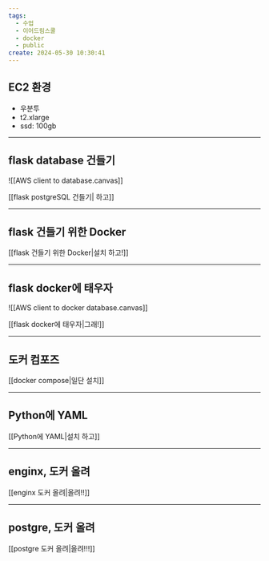 ```yaml
---
tags:
  - 수업
  - 이어드림스쿨
  - docker
  - public
create: 2024-05-30 10:30:41
---
```


## EC2 환경

- 우분투
- t2.xlarge
- ssd: 100gb
---

## flask database 건들기

![[AWS client to database.canvas]]

[[flask postgreSQL 건들기| 하고]]

---

## flask 건들기 위한 Docker
[[flask 건들기 위한 Docker|설치 하고!]]

--- 

## flask docker에 태우자

![[AWS client to docker database.canvas]]

[[flask docker에 태우자|그래!]]

---

## 도커 컴포즈

[[docker compose|일단 설치]]

---
## Python에 YAML

[[Python에 YAML|설치 하고]]


---
## enginx, 도커 올려


[[enginx 도커 올려|올려!!]]


---

## postgre, 도커 올려

[[postgre 도커 올려|올려!!!]]